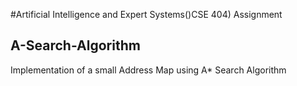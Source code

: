 #Artificial Intelligence and Expert Systems()CSE 404) Assignment
## A-Search-Algorithm
Implementation of a small Address Map using A* Search  Algorithm

